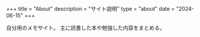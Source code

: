 +++
title = "About"
description = "サイト説明"
type = "about"
date = "2024-06-15"
+++

自分用のメモサイト。
主に読書した本や勉強した内容をまとめる。
